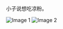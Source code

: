 小子说想吃凉粉。

![Image 1](https://files.e5n.cc/media_attachments/files/114/645/372/312/895/006/original/fd1eecb54a160d97.jpg)
![Image 2](https://files.e5n.cc/media_attachments/files/114/645/371/986/835/258/original/a757794d7efe7cda.jpg)